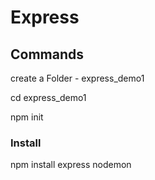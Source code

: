 # Express


<h2>Commands </h2>

create a Folder - express_demo1

cd express_demo1

npm init

<h3>Install </h3>

npm install express nodemon
